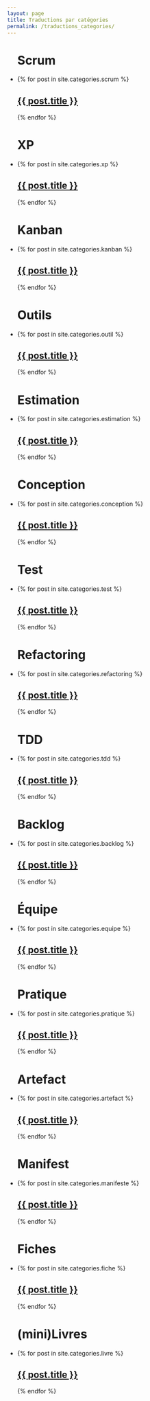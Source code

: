 ```yaml
---
layout: page
title: Traductions par catégories
permalink: /traductions_categories/
---
```

<ul class="post-list">
  <h1>Scrum</h1>
  <li>
    {% for post in site.categories.scrum %}
      <h2>
        <a class="post-link" href="{{ post.url | prepend: site.baseurl }}">{{ post.title }}</a>
      </h2>
    {% endfor %}
  </li>
</ul>

<ul class="post-list">
  <h1>XP</h1>
  <li>
    {% for post in site.categories.xp %}
      <h2>
        <a class="post-link" href="{{ post.url | prepend: site.baseurl }}">{{ post.title }}</a>
      </h2>
    {% endfor %}
  </li>
</ul>

<ul class="post-list">
  <h1>Kanban</h1>
  <li>
    {% for post in site.categories.kanban %}
      <h2>
        <a class="post-link" href="{{ post.url | prepend: site.baseurl }}">{{ post.title }}</a>
      </h2>
    {% endfor %}
  </li>
</ul>

<ul class="post-list">
  <h1>Outils</h1>
  <li>
    {% for post in site.categories.outil %}
      <h2>
        <a class="post-link" href="{{ post.url | prepend: site.baseurl }}">{{ post.title }}</a>
      </h2>
    {% endfor %}
  </li>
</ul>

<ul class="post-list">
  <h1>Estimation</h1>
  <li>
    {% for post in site.categories.estimation %}
      <h2>
        <a class="post-link" href="{{ post.url | prepend: site.baseurl }}">{{ post.title }}</a>
      </h2>
    {% endfor %}
  </li>
</ul>

<ul class="post-list">
  <h1>Conception</h1>
  <li>
    {% for post in site.categories.conception %}
      <h2>
        <a class="post-link" href="{{ post.url | prepend: site.baseurl }}">{{ post.title }}</a>
      </h2>
    {% endfor %}
  </li>
</ul>

<ul class="post-list">
  <h1>Test</h1>
  <li>
    {% for post in site.categories.test %}
      <h2>
        <a class="post-link" href="{{ post.url | prepend: site.baseurl }}">{{ post.title }}</a>
      </h2>
    {% endfor %}
  </li>
</ul>

<ul class="post-list">
  <h1>Refactoring</h1>
  <li>
    {% for post in site.categories.refactoring %}
      <h2>
        <a class="post-link" href="{{ post.url | prepend: site.baseurl }}">{{ post.title }}</a>
      </h2>
    {% endfor %}
  </li>
</ul>

<ul class="post-list">
  <h1>TDD</h1>
  <li>
    {% for post in site.categories.tdd %}
      <h2>
        <a class="post-link" href="{{ post.url | prepend: site.baseurl }}">{{ post.title }}</a>
      </h2>
    {% endfor %}
  </li>
</ul>

<ul class="post-list">
  <h1>Backlog</h1>
  <li>
    {% for post in site.categories.backlog %}
      <h2>
        <a class="post-link" href="{{ post.url | prepend: site.baseurl }}">{{ post.title }}</a>
      </h2>
    {% endfor %}
  </li>
</ul>

<ul class="post-list">
  <h1>Équipe</h1>
  <li>
    {% for post in site.categories.equipe %}
      <h2>
        <a class="post-link" href="{{ post.url | prepend: site.baseurl }}">{{ post.title }}</a>
      </h2>
    {% endfor %}
  </li>
</ul>

<ul class="post-list">
  <h1>Pratique</h1>
  <li>
    {% for post in site.categories.pratique %}
      <h2>
        <a class="post-link" href="{{ post.url | prepend: site.baseurl }}">{{ post.title }}</a>
      </h2>
    {% endfor %}
  </li>
</ul>

<ul class="post-list">
  <h1>Artefact</h1>
  <li>
    {% for post in site.categories.artefact %}
      <h2>
        <a class="post-link" href="{{ post.url | prepend: site.baseurl }}">{{ post.title }}</a>
      </h2>
    {% endfor %}
  </li>
</ul>

<ul class="post-list">
  <h1>Manifest</h1>
  <li>
    {% for post in site.categories.manifeste %}
      <h2>
        <a class="post-link" href="{{ post.url | prepend: site.baseurl }}">{{ post.title }}</a>
      </h2>
    {% endfor %}
  </li>
</ul>

<ul class="post-list">
  <h1>Fiches</h1>
  <li>
    {% for post in site.categories.fiche %}
      <h2>
        <a class="post-link" href="{{ post.url | prepend: site.baseurl }}">{{ post.title }}</a>
      </h2>
    {% endfor %}
  </li>
</ul>

<ul class="post-list">
  <h1>(mini)Livres</h1>
  <li>
    {% for post in site.categories.livre %}
      <h2>
        <a class="post-link" href="{{ post.url | prepend: site.baseurl }}">{{ post.title }}</a>
      </h2>
    {% endfor %}
  </li>
</ul>